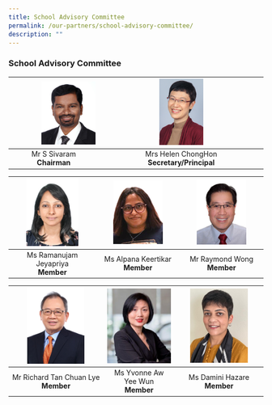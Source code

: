 ```yaml
---
title: School Advisory Committee
permalink: /our-partners/school-advisory-committee/
description: ""
---
```

### **School Advisory Committee**

| <img src="/images/sac1.jpg" style="width:65%" align=right> | <img src="/images/sac2.jpg" style="width:28%"> |
|:---:|:---:|
| Mr S Sivaram<br>**Chairman** | Mrs Helen ChongHon<br>**Secretary/Principal** |


| <img src="/images/sac3.jpg" style="width:65%"> | <img src="/images/sac4.jpg" style="width:65%"> | <img src="/images/sac5.jpg" style="width:65%"> |
|:---:|:---:|:---:|
| Ms Ramanujam Jeyapriya<br>**Member** | Ms Alpana Keertikar<br>**Member** | Mr Raymond Wong<br>**Member** |


| <img src="/images/sac6.png" style="width:65%"> | <img src="/images/sac7.png" style="width:100%"> | <img src="/images/sac8.jpg" style="width:70%"> |
|:---:|:---:|:---:|
| Mr Richard Tan Chuan Lye<br>**Member** | Ms Yvonne Aw Yee Wun<br>**Member** | Ms Damini Hazare<br>**Member** |